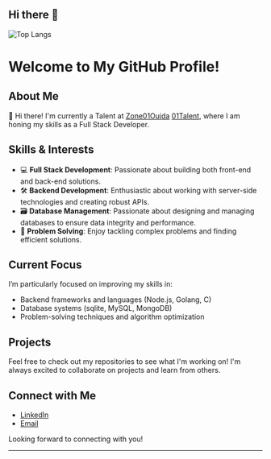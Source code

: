 ## Hi there 👋

![Top Langs](https://github-readme-stats.vercel.app/api/top-langs/?username=e-aub&langs_count=8)
# Welcome to My GitHub Profile!

## About Me

👋 Hi there! I'm currently a Talent at [Zone01Oujda](https://zone01oujda.ma/) [01Talent](https://01talent.com/), where I am honing my skills as a Full Stack Developer.

## Skills & Interests

- 💻 **Full Stack Development**: Passionate about building both front-end and back-end solutions.
- 🛠️ **Backend Development**: Enthusiastic about working with server-side technologies and creating robust APIs.
- 🗃️ **Database Management**: Passionate about designing and managing databases to ensure data integrity and performance.
- 🧩 **Problem Solving**: Enjoy tackling complex problems and finding efficient solutions.

## Current Focus

I’m particularly focused on improving my skills in:
- Backend frameworks and languages (Node.js, Golang, C)
- Database systems (sqlite, MySQL, MongoDB)
- Problem-solving techniques and algorithm optimization

## Projects

Feel free to check out my repositories to see what I'm working on! I'm always excited to collaborate on projects and learn from others.

## Connect with Me

- [LinkedIn](https://www.linkedin.com/in/eaub/)
- [Email](eaub@proton.me)

Looking forward to connecting with you!

---
